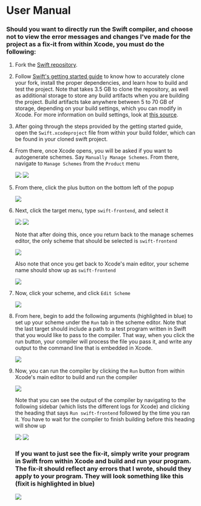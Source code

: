 # User Manual

### Should you want to directly run the Swift compiler, and choose not to view the error messages and changes I've made for the project as a fix-it from within Xcode, you must do the following: 

1. Fork the [Swift repository](https://github.com/apple/swift). 

2. Follow [Swift's getting started guide](https://github.com/apple/swift/blob/main/docs/HowToGuides/GettingStarted.md) to know how to accurately clone your fork, install the proper dependencies, and learn how to build and test the project. Note that takes 3.5 GB to clone the repository, as well as additional storage to store any build artifacts when you are building the project. Build artifacts take anywhere between 5 to 70 GB of storage, depending on your build settings, which you can modify in Xcode. For more information on build settings, look at [this source](https://xcodebuildsettings.com/).

3. After going through the steps provided by the getting started guide, open the `Swift.xcodeproject` file from within your build folder, which can be found in your cloned swift project.

4. From there, once Xcode opens, you will be asked if you want to autogenerate schemes. Say `Manually Manage Schemes`. From there, navigate to `Manage Schemes` from the `Product` menu

    ![](images/manually-manage-schemes.png)
    ![](images/manage-schemes.png)

5. From there, click the plus button on the bottom left of the popup
    
    ![](images/add-scheme.png)

6. Next, click the target menu, type `swift-frontend`, and select it 

    ![](images/select-target.png)
    ![](images/select-swift-frontend.png)

    Note that after doing this, once you return back to the manage schemes editor, the only scheme that should be selected is `swift-frontend`
    
    ![](images/finished-manage-scheme.png)
    
    Also note that once you get back to Xcode's main editor, your scheme name should show up as `swift-frontend`
    
    ![](images/scheme-shows-up.png)

7. Now, click your scheme, and click `Edit Scheme`

    ![](images/select-edit-scheme.png)
    
8. From here, begin to add the following arguments (highlighted in blue) to set up your scheme under the `Run` tab in the scheme editor. Note that the last target should include a path to a test program written in Swift that you would like to pass to the compiler. That way, when you click the run button, your compiler will process the file you pass it, and write any output to the command line that is embedded in Xcode. 

    ![](images/edit-scheme-arguments.png)

9. Now, you can run the compiler by clicking the `Run` button from within Xcode's main editor to build and run the compiler
    
    ![](images/run-compiler.png)
    
    Note that you can see the output of the compiler by navigating to the following sidebar (which lists the different logs for Xcode) and clicking the heading that says `Run swift-frontend` followed by the time you ran it. You have to wait for the compiler to finish building before this heading will show up 
    
    ![](images/navigate-to-logs.png)
    ![](images/view-compiler-output.png)

    
    ### If you want to just see the fix-it, simply write your program in Swift from within Xcode and build and run your program. The fix-it should reflect any errors that I wrote, should they apply to your program. They will look something like this (fixit is highlighted in blue)
    
    ![](images/fix-it-example.png)
    








    
    
    

